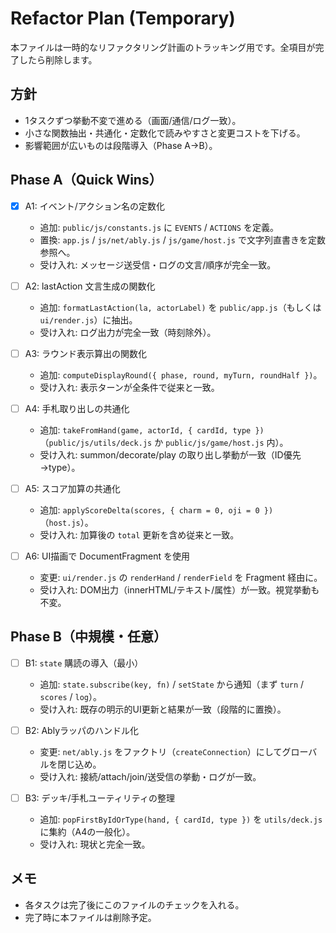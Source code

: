 # Refactor Plan (Temporary)

本ファイルは一時的なリファクタリング計画のトラッキング用です。全項目が完了したら削除します。

## 方針
- 1タスクずつ挙動不変で進める（画面/通信/ログ一致）。
- 小さな関数抽出・共通化・定数化で読みやすさと変更コストを下げる。
- 影響範囲が広いものは段階導入（Phase A→B）。

## Phase A（Quick Wins）
- [x] A1: イベント/アクション名の定数化
  - 追加: `public/js/constants.js` に `EVENTS` / `ACTIONS` を定義。
  - 置換: `app.js` / `js/net/ably.js` / `js/game/host.js` で文字列直書きを定数参照へ。
  - 受け入れ: メッセージ送受信・ログの文言/順序が完全一致。

- [ ] A2: lastAction 文言生成の関数化
  - 追加: `formatLastAction(la, actorLabel)` を `public/app.js`（もしくは `ui/render.js`）に抽出。
  - 受け入れ: ログ出力が完全一致（時刻除外）。

- [ ] A3: ラウンド表示算出の関数化
  - 追加: `computeDisplayRound({ phase, round, myTurn, roundHalf })`。
  - 受け入れ: 表示ターンが全条件で従来と一致。

- [ ] A4: 手札取り出しの共通化
  - 追加: `takeFromHand(game, actorId, { cardId, type })`（`public/js/utils/deck.js` か `public/js/game/host.js` 内）。
  - 受け入れ: summon/decorate/play の取り出し挙動が一致（ID優先→type）。

- [ ] A5: スコア加算の共通化
  - 追加: `applyScoreDelta(scores, { charm = 0, oji = 0 })`（`host.js`）。
  - 受け入れ: 加算後の `total` 更新を含め従来と一致。

- [ ] A6: UI描画で DocumentFragment を使用
  - 変更: `ui/render.js` の `renderHand` / `renderField` を Fragment 経由に。
  - 受け入れ: DOM出力（innerHTML/テキスト/属性）が一致。視覚挙動も不変。

## Phase B（中規模・任意）
- [ ] B1: `state` 購読の導入（最小）
  - 追加: `state.subscribe(key, fn)` / `setState` から通知（まず `turn` / `scores` / `log`）。
  - 受け入れ: 既存の明示的UI更新と結果が一致（段階的に置換）。

- [ ] B2: Ablyラッパのハンドル化
  - 変更: `net/ably.js` をファクトリ（`createConnection`）にしてグローバルを閉じ込め。
  - 受け入れ: 接続/attach/join/送受信の挙動・ログが一致。

- [ ] B3: デッキ/手札ユーティリティの整理
  - 追加: `popFirstByIdOrType(hand, { cardId, type })` を `utils/deck.js` に集約（A4の一般化）。
  - 受け入れ: 現状と完全一致。

## メモ
- 各タスクは完了後にこのファイルのチェックを入れる。
- 完了時に本ファイルは削除予定。
